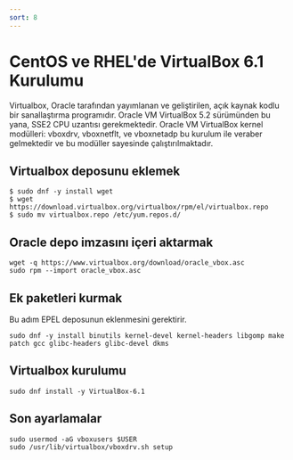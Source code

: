 ```yaml
---
sort: 8
---
```


# CentOS ve RHEL'de VirtualBox 6.1 Kurulumu


Virtualbox, Oracle tarafından yayımlanan ve geliştirilen, açık kaynak kodlu bir sanallaştırma programıdır.
Oracle VM VirtualBox 5.2 sürümünden bu yana, SSE2 CPU uzantısı gerekmektedir.  Oracle VM VirtualBox kernel modülleri: vboxdrv, vboxnetflt, ve vboxnetadp bu kurulum ile veraber gelmektedir ve bu modüller sayesinde çalıştırılmaktadır.

## Virtualbox deposunu eklemek

```shell
$ sudo dnf -y install wget
$ wget https://download.virtualbox.org/virtualbox/rpm/el/virtualbox.repo
$ sudo mv virtualbox.repo /etc/yum.repos.d/
```

## Oracle depo imzasını içeri aktarmak

```shell
wget -q https://www.virtualbox.org/download/oracle_vbox.asc
sudo rpm --import oracle_vbox.asc
```

## Ek paketleri kurmak

Bu adım EPEL deposunun eklenmesini gerektirir.

```shell
sudo dnf -y install binutils kernel-devel kernel-headers libgomp make patch gcc glibc-headers glibc-devel dkms
```

## Virtualbox kurulumu


```shell
sudo dnf install -y VirtualBox-6.1
```

## Son ayarlamalar

```shell
sudo usermod -aG vboxusers $USER
sudo /usr/lib/virtualbox/vboxdrv.sh setup
```